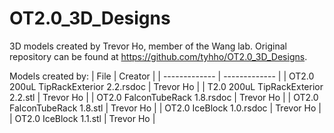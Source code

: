 # OT2.0_3D_Designs

3D models created by Trevor Ho, member of the Wang lab. Original repository can be found at https://github.com/tyhho/OT2.0_3D_Designs. 

Models created by:
| File  | Creator |
| ------------- | ------------- |
| OT2.0 200uL TipRackExterior 2.2.rsdoc  | Trevor Ho  |
| T2.0 200uL TipRackExterior 2.2.stl  | Trevor Ho   |
| OT2.0 FalconTubeRack 1.8.rsdoc  | Trevor Ho |
| OT2.0 FalconTubeRack 1.8.stl  | Trevor Ho   |
| OT2.0 IceBlock 1.0.rsdoc  | Trevor Ho   |
| OT2.0 IceBlock 1.1.stl  | Trevor Ho   |







